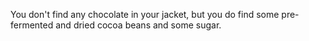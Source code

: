 You don't find any chocolate in your jacket, but you do find some pre-fermented and dried cocoa beans and some sugar.

